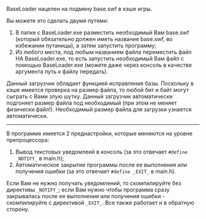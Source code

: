 BaseLoader нацелен на подмену base.swf в кэше игры.

Вы можете это сделать двумя путями:
1. В папке с BaseLoader.exe разместить необходимый Вам base.swf (который обязательно должен иметь название base.swf, во избежании путаницы), а затем запустить программу;
2. Из любого места, под любым названием файла переместить файл НА BaseLoader.exe, то есть запустить необходимый Вам файл с помощью BaseLoader.exe (можете даже через консоль в качестве аргумента путь к файлу передать).

Данный загрузчик обладает функцией исправления базы. Поскольку в кэше имеется проверка на размер файла, то любой бит и байт могут сыграть с Вами злую шутку. Данный загрузчик автоматически подгоняет размер файла под необходимый (при этом не меняет физически файл!). 
Необходимый размер файла для загрузки узнается автоматически.

----------------------------------------------------------------
В программе имеется 2 преднастройки, которые меняются на уровне препроцессора:
1. Вывод текстовых уведомлеий в консоль (за это отвечает ```#define _NOTIFY_``` в main.h);
2. Автоматическое закрытие программы после ее выполнения или получения ошибки (за это отвечает ```#define _EXIT_``` в main.h).

Если Вам не нужно получать уведомлений, то скомпилируйте без директивы ```_NOTIFY_```; если Вам нужно чтобы программа сразу закрывалась после ее выполнения или получения ошибки - скомпилируйте с директивой ```_EXIT_```. Все также работает и в обратную сторону.
